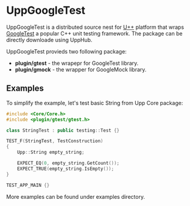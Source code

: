 # UppGoogleTest
UppGoogleTest is a distributed source nest for [U++](https://www.ultimatepp.org/) platform that wraps [GoogleTest](https://github.com/google/googletest) a popular C++ unit testing framework. The package can be directly downloade using UppHub.

UppGoogleTest provieds two following package:
- **plugin/gtest** - the wrapepr for GoogleTest library.
- **plugin/gmock** - the wrapper for GoogleMock library.

## Examples
To simplify the example, let's test basic String from Upp Core package:
```cpp
#include <Core/Core.h>
#include <plugin/gtest/gtest.h>

class StringTest : public testing::Test {}

TEST_F(StringTest, TestConstruction)
{
    Upp::String empty_string;

    EXPECT_EQ(0, empty_string.GetCount());
    EXPECT_TRUE(empty_string.IsEmpty());
}

TEST_APP_MAIN {}
```

More examples can be found under examples directory.
